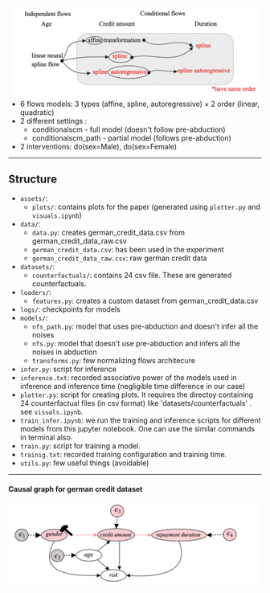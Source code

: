 
<img align="right" src="assets/Combinations_of_flows.png " alt="Combination of flows" width="500"/>

* 6 flows models: 3 types (affine, spline, autoregressive) $\times$ 2 order (linear, quadratic) 
* 2 different settings :
    * conditionalscm -       full model (doesn't follow pre-abduction)
    * conditionalscm_path -  partial model (follows pre-abduction) 
 * 2 interventions: do(sex=Male), do(sex=Female)  
 
---
## Structure

- `assets/`:
    - `plots/`: contains plots for the paper (generated using `plotter.py` and `visuals.ipynb`)
- `data/`:
    - `data.py`: creates german_credit_data.csv from german_credit_data_raw.csv
    - `german_credit_data.csv`: has been used in the experiment
    - `german_credit_data_raw.csv`: raw german credit data
- `datasets/`:
    - `counterfactuals/`: contains 24 csv file. These are generated counterfactuals.
- `loaders/`: 
    - `features.py`: creates a custom dataset from german_credit_data.csv 
- `logs/`: checkpoints for models
-  `models/`:
    - `nfs_path.py`: model that uses pre-abduction and doesn't infer all the noises
    - `nfs.py`: model that doesn't use pre-abduction and infers all the noises in abduction
    - `transforms.py`: few normalizing flows architecure
- `infer.py`: script for inference
- `inference.txt`: recorded associative power of the models used in inference and inference time (negligible time difference in our case)
- `plotter.py`: script for creating plots. It requires the directoy containing 24 counterfactual files (in csv format) like 'datasets/counterfactuals' . see `visuals.ipynb`.
-  `train_infer.ipynb`: we run the training and inference scripts for different models from this jupyter notebook. One can use the similar commands in terminal also.
- `train.py`: script for training a model.
- `trainig.txt`: recorded training configuration and training time.
- `utils.py`: few useful things (avoidable)

---
#### Causal graph for german credit dataset

<img align="left" src="assets/causal_graph_german_credit_dataset.png " alt="Causal graph for german credit dataset" width="500"/>